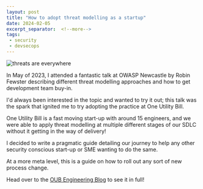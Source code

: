 ```yaml
---
layout: post
title: "How to adopt threat modelling as a startup"
date: 2024-02-05
excerpt_separator:  <!--more-->
tags:
 - security
 - devsecops
---
```


![threats are everywhere](https://miro.medium.com/v2/resize:fit:640/format:webp/1*W-Ui_uFiOOdCctf-Hh33Kg.png)

In May of 2023, I attended a fantastic talk at OWASP Newcastle by Robin Fewster describing different threat modelling approaches and how to get development team buy-in.

I'd always been interested in the topic and wanted to try it out; this talk was the spark that ignited me to try adopting the practice at One Utility Bill.

One Utility Bill is a fast moving start-up with around 15 engineers, and we were able to apply threat modelling at multiple different stages of our SDLC without it getting in the way of delivery!

I decided to write a pragmatic guide detailing our journey to help any other security conscious start-up or SME wanting to do the same.

At a more meta level, this is a guide on how to roll out any sort of new process change.

Head over to the [OUB Engineering Blog](https://engineering.oneutilitybill.co/how-we-started-threat-modelling-as-a-startup-9e4357a8946b) to see it in full!
